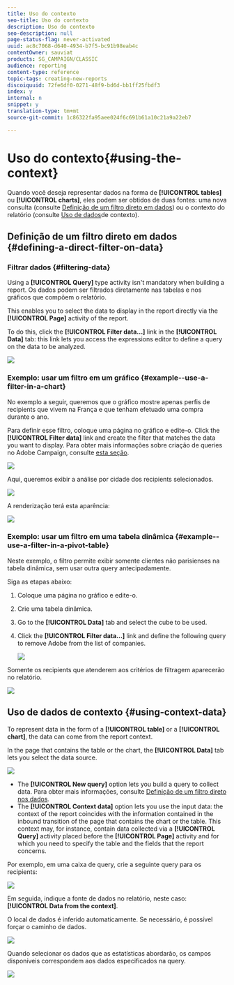 ```yaml
---
title: Uso do contexto
seo-title: Uso do contexto
description: Uso do contexto
seo-description: null
page-status-flag: never-activated
uuid: ac8c7068-d640-4934-b7f5-bc91b98eab4c
contentOwner: sauviat
products: SG_CAMPAIGN/CLASSIC
audience: reporting
content-type: reference
topic-tags: creating-new-reports
discoiquuid: 72fe6df0-0271-48f9-bd6d-bb1ff25fbdf3
index: y
internal: n
snippet: y
translation-type: tm+mt
source-git-commit: 1c86322fa95aee024f6c691b61a10c21a9a22eb7

---
```



# Uso do contexto{#using-the-context}

Quando você deseja representar dados na forma de **[!UICONTROL tables]** ou **[!UICONTROL charts]**, eles podem ser obtidos de duas fontes: uma nova consulta (consulte [Definição de um filtro direto em dados](#defining-a-direct-filter-on-data)) ou o contexto do relatório (consulte [Uso de dados](#using-context-data)de contexto).

## Definição de um filtro direto em dados {#defining-a-direct-filter-on-data}

### Filtrar dados {#filtering-data}

Using a **[!UICONTROL Query]** type activity isn&#39;t mandatory when building a report. Os dados podem ser filtrados diretamente nas tabelas e nos gráficos que compõem o relatório.

This enables you to select the data to display in the report directly via the **[!UICONTROL Page]** activity of the report.

To do this, click the **[!UICONTROL Filter data...]** link in the **[!UICONTROL Data]** tab: this link lets you access the expressions editor to define a query on the data to be analyzed.

![](assets/reporting_filter_data_from_page.png)

### Exemplo: usar um filtro em um gráfico {#example--use-a-filter-in-a-chart}

No exemplo a seguir, queremos que o gráfico mostre apenas perfis de recipients que vivem na França e que tenham efetuado uma compra durante o ano.

Para definir esse filtro, coloque uma página no gráfico e edite-o. Click the **[!UICONTROL Filter data]** link and create the filter that matches the data you want to display. Para obter mais informações sobre criação de queries no Adobe Campaign, consulte [esta seção](../../platform/using/about-queries-in-campaign.md).

![](assets/s_ncs_advuser_report_wizard_029.png)

Aqui, queremos exibir a análise por cidade dos recipients selecionados.

![](assets/reporting_graph_with_2vars.png)

A renderização terá esta aparência:

![](assets/reporting_graph_with_2vars_preview.png)

### Exemplo: usar um filtro em uma tabela dinâmica {#example--use-a-filter-in-a-pivot-table}

Neste exemplo, o filtro permite exibir somente clientes não parisienses na tabela dinâmica, sem usar outra query antecipadamente.

Siga as etapas abaixo:

1. Coloque uma página no gráfico e edite-o.
1. Crie uma tabela dinâmica.
1. Go to the **[!UICONTROL Data]** tab and select the cube to be used.
1. Click the **[!UICONTROL Filter data...]** link and define the following query to remove Adobe from the list of companies.

   ![](assets/s_ncs_advuser_report_display_03.png)

Somente os recipients que atenderem aos critérios de filtragem aparecerão no relatório.

![](assets/s_ncs_advuser_report_display_04.png)

## Uso de dados de contexto {#using-context-data}

To represent data in the form of a **[!UICONTROL table]** or a **[!UICONTROL chart]**, the data can come from the report context.

In the page that contains the table or the chart, the **[!UICONTROL Data]** tab lets you select the data source.

![](assets/s_ncs_advuser_report_datasource_3.png)

* The **[!UICONTROL New query]** option lets you build a query to collect data. Para obter mais informações, consulte [Definição de um filtro direto nos dados](#defining-a-direct-filter-on-data).
* The **[!UICONTROL Context data]** option lets you use the input data: the context of the report coincides with the information contained in the inbound transition of the page that contains the chart or the table. This context may, for instance, contain data collected via a **[!UICONTROL Query]** activity placed before the **[!UICONTROL Page]** activity and for which you need to specify the table and the fields that the report concerns.

Por exemplo, em uma caixa de query, crie a seguinte query para os recipients:

![](assets/s_ncs_advuser_report_datasource_2.png)

Em seguida, indique a fonte de dados no relatório, neste caso: **[!UICONTROL Data from the context]**.

O local de dados é inferido automaticamente. Se necessário, é possível forçar o caminho de dados.

![](assets/s_ncs_advuser_report_datasource_4.png)

Quando selecionar os dados que as estatísticas abordarão, os campos disponíveis correspondem aos dados especificados na query.

![](assets/s_ncs_advuser_report_datasource_1.png)

